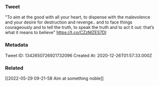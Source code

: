 ### Tweet
"To aim at the good with all your heart, to dispense with the malevolence and your desire for destruction and revenge.. and to face things courageously and to tell the truth, to speak the truth and to act it out: that’s what it means to believe" https://t.co/CZzMZES7DI

### Metadata
Tweet ID: 1342650726921732096
Created At: 2020-12-26T01:57:33.000Z

### Related
[[2022-05-29 09-21-58 Aim at something noble]]


